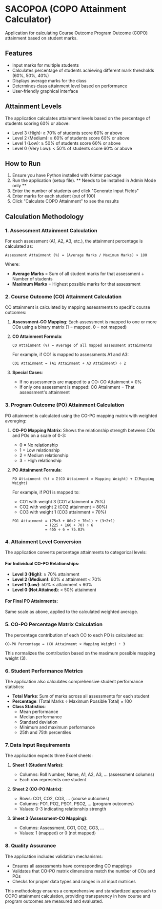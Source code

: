 # SACOPOA (COPO Attainment Calculator)

Application for calculating Course Outcome Program Outcome (COPO) attainment based on student marks.

## Features

- Input marks for multiple students
- Calculates percentage of students achieving different mark thresholds (60%, 50%, 40%)
- Displays average marks for the class
- Determines class attainment level based on performance
- User-friendly graphical interface

## Attainment Levels

The application calculates attainment levels based on the percentage of students scoring 60% or above:
- Level 3 (High): ≥ 70% of students score 60% or above
- Level 2 (Medium): ≥ 60% of students score 60% or above
- Level 1 (Low): ≥ 50% of students score 60% or above
- Level 0 (Very Low): < 50% of students score 60% or above

## How to Run

1. Ensure you have Python installed with tkinter package
2. Run the application (setup file). ** Needs to be installed in Admin Mode only **
3. Enter the number of students and click "Generate Input Fields"
4. Enter marks for each student (out of 100)
5. Click "Calculate COPO Attainment" to see the results

## Calculation Methodology

### 1. Assessment Attainment Calculation

For each assessment (A1, A2, A3, etc.), the attainment percentage is calculated as:

```
Assessment Attainment (%) = (Average Marks / Maximum Marks) × 100
```

Where:
- **Average Marks** = Sum of all student marks for that assessment ÷ Number of students
- **Maximum Marks** = Highest possible marks for that assessment

### 2. Course Outcome (CO) Attainment Calculation

CO attainment is calculated by mapping assessments to specific course outcomes:

1. **Assessment-CO Mapping**: Each assessment is mapped to one or more COs using a binary matrix (1 = mapped, 0 = not mapped)

2. **CO Attainment Formula**:
   ```
   CO Attainment (%) = Average of all mapped assessment attainments
   ```

   For example, if CO1 is mapped to assessments A1 and A3:
   ```
   CO1 Attainment = (A1 Attainment + A3 Attainment) ÷ 2
   ```

3. **Special Cases**:
   - If no assessments are mapped to a CO: CO Attainment = 0%
   - If only one assessment is mapped: CO Attainment = That assessment's attainment

### 3. Program Outcome (PO) Attainment Calculation

PO attainment is calculated using the CO-PO mapping matrix with weighted averaging:

1. **CO-PO Mapping Matrix**: Shows the relationship strength between COs and POs on a scale of 0-3:
   - 0 = No relationship
   - 1 = Low relationship
   - 2 = Medium relationship  
   - 3 = High relationship

2. **PO Attainment Formula**:
   ```
   PO Attainment (%) = Σ(CO Attainment × Mapping Weight) ÷ Σ(Mapping Weight)
   ```

   For example, if PO1 is mapped to:
   - CO1 with weight 3 (CO1 attainment = 75%)
   - CO2 with weight 2 (CO2 attainment = 80%)
   - CO3 with weight 1 (CO3 attainment = 70%)

   ```
   PO1 Attainment = (75×3 + 80×2 + 70×1) ÷ (3+2+1)
                  = (225 + 160 + 70) ÷ 6
                  = 455 ÷ 6 = 75.83%
   ```

### 4. Attainment Level Conversion

The application converts percentage attainments to categorical levels:

#### For Individual CO-PO Relationships:
- **Level 3 (High)**: ≥ 70% attainment
- **Level 2 (Medium)**: 60% ≤ attainment < 70%
- **Level 1 (Low)**: 50% ≤ attainment < 60%
- **Level 0 (Not Attained)**: < 50% attainment

#### For Final PO Attainments:
Same scale as above, applied to the calculated weighted average.

### 5. CO-PO Percentage Matrix Calculation

The percentage contribution of each CO to each PO is calculated as:

```
CO-PO Percentage = (CO Attainment × Mapping Weight) ÷ 3
```

This normalizes the contribution based on the maximum possible mapping weight (3).

### 6. Student Performance Metrics

The application also calculates comprehensive student performance statistics:

- **Total Marks**: Sum of marks across all assessments for each student
- **Percentage**: (Total Marks ÷ Maximum Possible Total) × 100
- **Class Statistics**:
  - Mean performance
  - Median performance
  - Standard deviation
  - Minimum and maximum performance
  - 25th and 75th percentiles

### 7. Data Input Requirements

The application expects three Excel sheets:

1. **Sheet 1 (Student Marks)**:
   - Columns: Roll Number, Name, A1, A2, A3, ... (assessment columns)
   - Each row represents one student

2. **Sheet 2 (CO-PO Matrix)**:
   - Rows: CO1, CO2, CO3, ... (course outcomes)
   - Columns: PO1, PO2, PSO1, PSO2, ... (program outcomes)
   - Values: 0-3 indicating relationship strength

3. **Sheet 3 (Assessment-CO Mapping)**:
   - Columns: Assessment, CO1, CO2, CO3, ...
   - Values: 1 (mapped) or 0 (not mapped)

### 8. Quality Assurance

The application includes validation mechanisms:
- Ensures all assessments have corresponding CO mappings
- Validates that CO-PO matrix dimensions match the number of COs and POs
- Checks for proper data types and ranges in all input matrices

This methodology ensures a comprehensive and standardized approach to COPO attainment calculation, providing transparency in how course and program outcomes are measured and evaluated.
